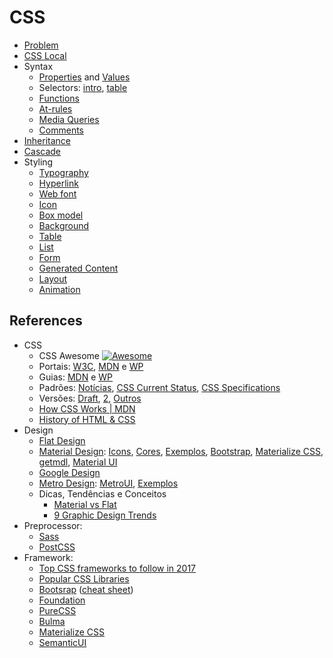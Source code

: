 # CSS

* [Problem](problem.md)
* [CSS Local](css-local.md)
* Syntax
  * [Properties](properties.md) and [Values](values.md)
  * Selectors: [intro](selectors.md), [table](selectors-table.md)
  * [Functions](functions.md)
  * [At-rules](at-rules.md)
  * [Media Queries](media-queries.md)
  * [Comments](comments.md)
* [Inheritance](inharitance.md)
* [Cascade](cascade.md)
* Styling
  * [Typography](typography.md)
  * [Hyperlink](link.md)
  * [Web font](web-font.md)
  * [Icon](icon.md)
  * [Box model](box-model.md)
  * [Background](background.md)
  * [Table](#)
  * [List](#)
  * [Form](#)
  * [Generated Content](#)
  * [Layout](#)
  * [Animation](#)

## References

* CSS
  * CSS Awesome [![Awesome](https://cdn.rawgit.com/sindresorhus/awesome/d7305f38d29fed78fa85652e3a63e154dd8e8829/media/badge.svg)](https://github.com/sotayamashita/awesome-css)
  * Portais: [W3C](https://www.w3.org/standards/webdesign/htmlcss), [MDN](https://developer.mozilla.org/en-US/docs/Web/CSS) e  [WP](https://docs.webplatform.org/wiki/css)
  * Guias: [MDN](https://developer.mozilla.org/en-US/docs/Web/Guide/CSS) e [WP](https://docs.webplatform.org/wiki/css/tutorials)
  * Padrões: [Notícias](https://www.w3.org/Style/CSS/Overview.en.html), [CSS Current Status](https://www.w3.org/standards/techs/css#w3c_all), [CSS Specifications](https://www.w3.org/Style/CSS/specs.en.html)
  * Versões: [Draft](https://www.w3.org/TR/CSS/), [2](https://www.w3.org/TR/CSS2/), [Outros](https://developer.mozilla.org/pt-BR/docs/Web/CSS/CSS3)
  * [How CSS Works \| MDN](https://developer.mozilla.org/en-US/docs/Learn/CSS/Introduction_to_CSS/How_CSS_works)
  * [History of HTML & CSS](http://www.wdtonline.com/wdtMagazine/MemberWorks/WiserWays/csshtml.htm)
* Design
  * [Flat Design](https://en.wikipedia.org/wiki/Flat_design)
  * [Material Design](http://www.google.com/design/spec/material-design/introduction.html): [Icons](https://materialdesignicons.com/), [Cores](http://www.materialui.co/), [Exemplos](http://www.materialup.com/),  [Bootstrap](http://fezvrasta.github.io/bootstrap-material-design/), [Materialize CSS](http://materializecss.com/), [getmdl](https://getmdl.io/), [Material UI](http://www.material-ui.com/)
  * [Google Design ](https://design.google.com/)
  * [Metro Design](https://www.microsoft.com/en-us/stories/design/): [MetroUI](https://metroui.org.ua/), [Exemplos](http://theultralinx.com/2013/04/15-metro-design-examples/)
  * Dicas, Tendências e Conceitos
    * [Material vs Flat](http://designmodo.com/flat-vs-material/)
    * [9 Graphic Design Trends](https://designschool.canva.com/blog/design-trends-2016/)
* Preprocessor:
  * [Sass](http://sass-lang.com/)
  * [PostCSS](http://postcss.org/)
* Framework:
  * [Top CSS frameworks to follow in 2017](https://medium.com/@thomasmarciniak/top-css-frameworks-to-follow-in-2017-51d283dd00fb)
  * [Popular CSS Libraries](http://cssdb.co/)
  * [Bootsrap](http://getbootstrap.com/) ([cheat sheet](http://hackerthemes.com/bootstrap-cheatsheet/))
  * [Foundation](http://foundation.zurb.com/)
  * [PureCSS](http://purecss.io/)
  * [Bulma](https://bulma.io)
  * [Materialize CSS](http://materializecss.com/)
  * [SemanticUI](http://semantic-ui.com/)
